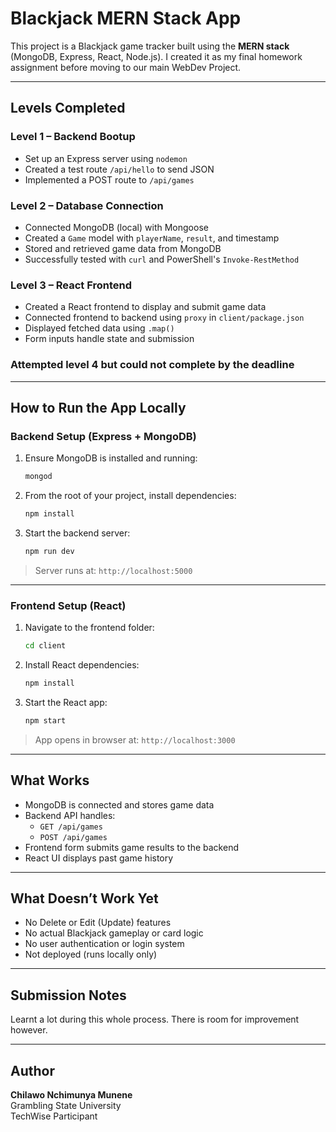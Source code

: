 
# Blackjack MERN Stack App

This project is a Blackjack game tracker built using the **MERN stack** (MongoDB, Express, React, Node.js). I created it as my final homework assignment before moving to our main WebDev Project.

---

## Levels Completed

###  Level 1 – Backend Bootup
- Set up an Express server using `nodemon`
- Created a test route `/api/hello` to send JSON
- Implemented a POST route to `/api/games`

###  Level 2 – Database Connection
- Connected MongoDB (local) with Mongoose
- Created a `Game` model with `playerName`, `result`, and timestamp
- Stored and retrieved game data from MongoDB
- Successfully tested with `curl` and PowerShell's `Invoke-RestMethod`

###  Level 3 – React Frontend
- Created a React frontend to display and submit game data
- Connected frontend to backend using `proxy` in `client/package.json`
- Displayed fetched data using `.map()`
- Form inputs handle state and submission

### Attempted level 4 but could not complete by the deadline
---


##  How to Run the App Locally

### Backend Setup (Express + MongoDB)

1. Ensure MongoDB is installed and running:
   ```bash
   mongod
   ```

2. From the root of your project, install dependencies:
   ```bash
   npm install
   ```

3. Start the backend server:
   ```bash
   npm run dev
   ```

> Server runs at: `http://localhost:5000`

---

###  Frontend Setup (React)

1. Navigate to the frontend folder:
   ```bash
   cd client
   ```

2. Install React dependencies:
   ```bash
   npm install
   ```

3. Start the React app:
   ```bash
   npm start
   ```

> App opens in browser at: `http://localhost:3000`

---

##  What Works

- MongoDB is connected and stores game data
- Backend API handles:
  - `GET /api/games`
  - `POST /api/games`
- Frontend form submits game results to the backend
- React UI displays past game history

---

##  What Doesn’t Work Yet

- No Delete or Edit (Update) features
- No actual Blackjack gameplay or card logic
- No user authentication or login system
- Not deployed (runs locally only)

---

##  Submission Notes

Learnt a lot during this whole process. There is room for improvement however.

---

##  Author

**Chilawo Nchimunya Munene**  
Grambling State University  
TechWise Participant
